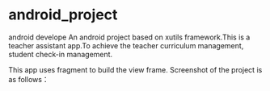 # android_project
android develope
An android project based on xutils framework.This is a teacher assistant app.To achieve the teacher curriculum management,
student check-in management.

This app uses fragment to build the view frame.
Screenshot of the project is as follows：
